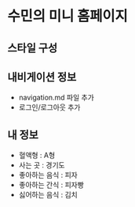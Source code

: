 # 수민의 미니 홈페이지


## 스타일 구성


## 내비게이션 정보
- navigation.md 파일 추가
- 로그인/로그아웃 추가

## 내 정보
- 혈액형 : A형
- 사는 곳 : 경기도
- 좋아하는 음식 : 피자
- 좋아하는 간식 : 피자빵
- 싫어하는 음식 : 김치